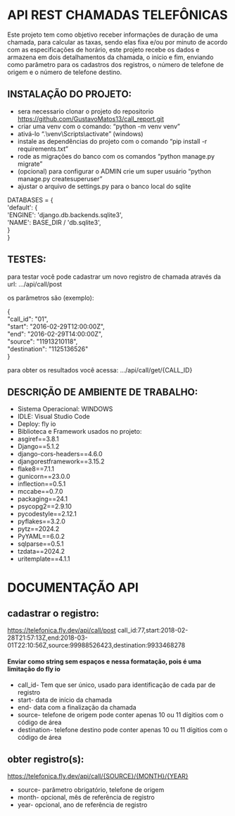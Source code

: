 # API REST CHAMADAS TELEFÔNICAS

Este projeto tem como objetivo receber informações de duração de uma chamada,
para calcular as taxas, sendo elas fixa e/ou por minuto de acordo com as especificações de
horário, este projeto recebe os dados e armazena em dois detalhamentos da chamada, o
início e fim, enviando como parâmetro para os cadastros dos registros, o número de
telefone de origem e o número de telefone destino.

## INSTALAÇÃO DO PROJETO:

- sera necessario clonar o projeto do repositorio
    https://github.com/GustavoMatos13/call_report.git
- criar uma venv com o comando: “python -m venv venv”
- ativá-lo “.\venv\Scripts\activate” (windows)
- instale as dependências do projeto com o comando “pip install -r requirements.txt”
- rode as migrações do banco com os comandos “python manage.py migrate”
- (opcional) para configurar o ADMIN crie um super usuário
    “python manage.py createsuperuser”
- ajustar o arquivo de settings.py para o banco local do sqlite  

 DATABASES = {  
    'default': {  
        'ENGINE': 'django.db.backends.sqlite3',  
        'NAME': BASE_DIR / 'db.sqlite3',  
     }  
 }  

## TESTES:
para testar você pode cadastrar um novo registro de chamada através da url:
.../api/call/post

os parâmetros são (exemplo):

{  
"call_id": "01",  
"start": "2016-02-29T12:00:00Z",  
"end": "2016-02-29T14:00:00Z",  
"source": "11913210118",  
"destination": "1125136526"  
}  

para obter os resultados você acessa:
.../api/call/get/{CALL_ID}

## DESCRIÇÃO DE AMBIENTE DE TRABALHO:
- Sistema Operacional: WINDOWS
- IDLE: Visual Studio Code
- Deploy: fly io
- Biblioteca e Framework usados no projeto:
- asgiref==3.8.1
- Django==5.1.2
- django-cors-headers==4.6.0
- djangorestframework==3.15.2
- flake8==7.1.1
- gunicorn==23.0.0
- inflection==0.5.1
- mccabe==0.7.0
- packaging==24.1
- psycopg2==2.9.10
- pycodestyle==2.12.1
- pyflakes==3.2.0
- pytz==2024.2
- PyYAML==6.0.2
- sqlparse==0.5.1
- tzdata==2024.2
- uritemplate==4.1.1


# DOCUMENTAÇÃO API 

## cadastrar o registro:  
https://telefonica.fly.dev/api/call/post
call_id:77,start:2018-02-28T21:57:13Z,end:2018-03-01T22:10:56Z,source:99988526423,destination:9933468278

#### Enviar como string sem espaços e nessa formatação, pois é uma limitação do fly io


- call_id- Tem que ser único, usado para identificação de cada par de registro
- start- data de início da chamada
- end- data com a finalização da chamada
- source- telefone de origem pode conter apenas 10 ou 11 dígitios com o código de área
- destination- telefone destino pode conter apenas 10 ou 11 dígitios com o código de área

## obter registro(s):  
https://telefonica.fly.dev/api/call/{SOURCE}/{MONTH}/{YEAR}

- source- parâmetro obrigatório, telefone de origem
- month- opcional, mês de referência de registro
- year- opcional, ano de referência de registro

